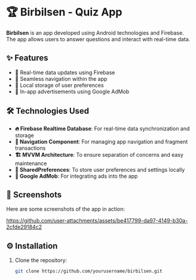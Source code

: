 # 🏆 Birbilsen - Quiz App

**Birbilsen** is an app developed using Android technologies and Firebase. The app allows users to answer questions and interact with real-time data.

## ✨ Features
- 🔄 Real-time data updates using Firebase
- 🧭 Seamless navigation within the app
- 💾 Local storage of user preferences
- 📢 In-app advertisements using Google AdMob

## 🛠️ Technologies Used
- **🔥 Firebase Realtime Database**: For real-time data synchronization and storage
- **🧭 Navigation Component**: For managing app navigation and fragment transactions
- **🏗️ MVVM Architecture**: To ensure separation of concerns and easy maintenance
- **💾 SharedPreferences**: To store user preferences and settings locally
- **📢 Google AdMob**: For integrating ads into the app


## 📸 Screenshots
Here are some screenshots of the app in action:

https://github.com/user-attachments/assets/be417799-da97-4149-b30a-2cfde29184c2




## ⚙️ Installation

1. Clone the repository:
   ```bash
   git clone https://github.com/yourusername/birbilsen.git
